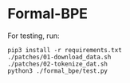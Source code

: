 # Formal-BPE

For testing, run:

```
pip3 install -r requirements.txt
./patches/01-download_data.sh
./patches/02-tokenize_dat.sh
python3 ./formal_bpe/test.py
```